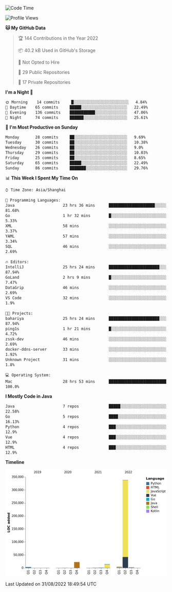 <!--START_SECTION:waka-->
![Code Time](http://img.shields.io/badge/Code%20Time-1%2C104%20hrs%2057%20mins-blue)

![Profile Views](http://img.shields.io/badge/Profile%20Views-0-blue)

**🐱 My GitHub Data** 

> 🏆 144 Contributions in the Year 2022
 > 
> 📦 40.2 kB Used in GitHub's Storage 
 > 
> 🚫 Not Opted to Hire
 > 
> 📜 29 Public Repositories 
 > 
> 🔑 17 Private Repositories  
 > 
**I'm a Night 🦉** 

```text
🌞 Morning    14 commits     █░░░░░░░░░░░░░░░░░░░░░░░░   4.84% 
🌆 Daytime    65 commits     █████░░░░░░░░░░░░░░░░░░░░   22.49% 
🌃 Evening    136 commits    ███████████░░░░░░░░░░░░░░   47.06% 
🌙 Night      74 commits     ██████░░░░░░░░░░░░░░░░░░░   25.61%

```
📅 **I'm Most Productive on Sunday** 

```text
Monday       28 commits     ██░░░░░░░░░░░░░░░░░░░░░░░   9.69% 
Tuesday      30 commits     ██░░░░░░░░░░░░░░░░░░░░░░░   10.38% 
Wednesday    26 commits     ██░░░░░░░░░░░░░░░░░░░░░░░   9.0% 
Thursday     29 commits     ██░░░░░░░░░░░░░░░░░░░░░░░   10.03% 
Friday       25 commits     ██░░░░░░░░░░░░░░░░░░░░░░░   8.65% 
Saturday     65 commits     █████░░░░░░░░░░░░░░░░░░░░   22.49% 
Sunday       86 commits     ███████░░░░░░░░░░░░░░░░░░   29.76%

```


📊 **This Week I Spent My Time On** 

```text
⌚︎ Time Zone: Asia/Shanghai

💬 Programming Languages: 
Java                     23 hrs 36 mins      ████████████████████░░░░░   81.68% 
Go                       1 hr 32 mins        █░░░░░░░░░░░░░░░░░░░░░░░░   5.33% 
XML                      58 mins             ░░░░░░░░░░░░░░░░░░░░░░░░░   3.37% 
YAML                     57 mins             ░░░░░░░░░░░░░░░░░░░░░░░░░   3.34% 
SQL                      46 mins             ░░░░░░░░░░░░░░░░░░░░░░░░░   2.69%

🔥 Editors: 
IntelliJ                 25 hrs 24 mins      ██████████████████████░░░   87.94% 
GoLand                   2 hrs 9 mins        █░░░░░░░░░░░░░░░░░░░░░░░░   7.47% 
DataGrip                 46 mins             ░░░░░░░░░░░░░░░░░░░░░░░░░   2.69% 
VS Code                  32 mins             ░░░░░░░░░░░░░░░░░░░░░░░░░   1.9%

🐱‍💻 Projects: 
bahariya                 25 hrs 24 mins      ██████████████████████░░░   87.94% 
ping1s                   1 hr 21 mins        █░░░░░░░░░░░░░░░░░░░░░░░░   4.72% 
zssk-dev                 46 mins             ░░░░░░░░░░░░░░░░░░░░░░░░░   2.69% 
docker-ddns-server       33 mins             ░░░░░░░░░░░░░░░░░░░░░░░░░   1.92% 
Unknown Project          31 mins             ░░░░░░░░░░░░░░░░░░░░░░░░░   1.8%

💻 Operating System: 
Mac                      28 hrs 53 mins      █████████████████████████   100.0%

```

**I Mostly Code in Java** 

```text
Java                     7 repos             █████░░░░░░░░░░░░░░░░░░░░   22.58% 
Go                       5 repos             ████░░░░░░░░░░░░░░░░░░░░░   16.13% 
Python                   4 repos             ███░░░░░░░░░░░░░░░░░░░░░░   12.9% 
Vue                      4 repos             ███░░░░░░░░░░░░░░░░░░░░░░   12.9% 
HTML                     4 repos             ███░░░░░░░░░░░░░░░░░░░░░░   12.9%

```


**Timeline**

![Chart not found](https://raw.githubusercontent.com/youtiaoguagua/youtiaoguagua/master/charts/bar_graph.png) 


 Last Updated on 31/08/2022 18:49:54 UTC
<!--END_SECTION:waka-->